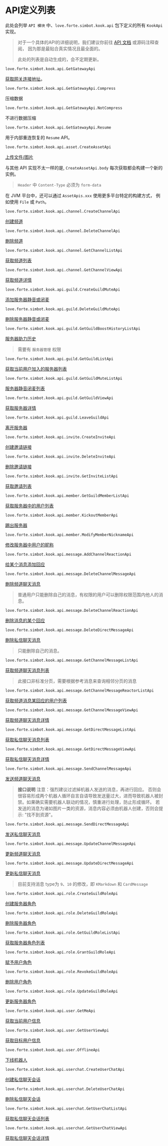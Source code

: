 # API定义列表

此处会列举 `API 模块` 中、`love.forte.simbot.kook.api` 包下定义的所有 `KookApi` 实现。

> 对于一个具体的API的详细说明，我们建议你前往 [API 文档](https://docs.simbot.forte.love/) 或源码注释查阅，
> 因为那是最贴合真实情况且最全面的。
>
> 此处的列表是自动生成的，会不定期更新。

<deflist>
<def title="GetGatewayApi" id="love_forte_simbot_kook_api_GetGatewayApi">

`love.forte.simbot.kook.api.GetGatewayApi`

<a ignore-vars="true" href="https://developer.kaiheila.cn/doc/http/gateway">获取网关连接地址</a>。




<deflist>
<def title="Compress" id="love_forte_simbot_kook_api_GetGatewayApi_Compress">

`love.forte.simbot.kook.api.GetGatewayApi.Compress`

压缩数据


</def>
<def title="NotCompress" id="love_forte_simbot_kook_api_GetGatewayApi_NotCompress">

`love.forte.simbot.kook.api.GetGatewayApi.NotCompress`

不进行数据压缩


</def>
<def title="Resume" id="love_forte_simbot_kook_api_GetGatewayApi_Resume">

`love.forte.simbot.kook.api.GetGatewayApi.Resume`

用于内部重连恢复的 `Resume` API。



</def>

</deflist>
</def>
<def title="CreateAssetApi" id="love_forte_simbot_kook_api_asset_CreateAssetApi">

`love.forte.simbot.kook.api.asset.CreateAssetApi`

<a ignore-vars="true" href="https://developer.kookapp.cn/doc/http/asset#%E4%B8%8A%E4%BC%A0%E5%AA%92%E4%BD%93%E6%96%87%E4%BB%B6">上传文件/图片</a>

与其他 API 实现不太一样的是, `CreateAssetApi.body` 每次获取都会构建一个新的实例。

> `Header` 中 `Content-Type` 必须为 `form-data`

在 JVM 平台中，还可以通过 `AssetApis.xxx` 使用更多平台特定的构建方式，
例如使用 `File` 或 `Path`。



</def>
<def title="CreateChannelApi" id="love_forte_simbot_kook_api_channel_CreateChannelApi">

`love.forte.simbot.kook.api.channel.CreateChannelApi`

<a ignore-vars="true" href="https://developer.kookapp.cn/doc/http/channel#%E5%88%9B%E5%BB%BA%E9%A2%91%E9%81%93">创建频道</a>



</def>
<def title="DeleteChannelApi" id="love_forte_simbot_kook_api_channel_DeleteChannelApi">

`love.forte.simbot.kook.api.channel.DeleteChannelApi`

<a ignore-vars="true" href="https://developer.kookapp.cn/doc/http/channel#%E5%88%A0%E9%99%A4%E9%A2%91%E9%81%93">删除频道</a>




</def>
<def title="GetChannelListApi" id="love_forte_simbot_kook_api_channel_GetChannelListApi">

`love.forte.simbot.kook.api.channel.GetChannelListApi`

<a ignore-vars="true" href="https://developer.kookapp.cn/doc/http/channel#%E8%8E%B7%E5%8F%96%E9%A2%91%E9%81%93%E5%88%97%E8%A1%A8">获取频道列表</a>



</def>
<def title="GetChannelViewApi" id="love_forte_simbot_kook_api_channel_GetChannelViewApi">

`love.forte.simbot.kook.api.channel.GetChannelViewApi`

<a ignore-vars="true" href="https://developer.kookapp.cn/doc/http/channel#%E8%8E%B7%E5%8F%96%E9%A2%91%E9%81%93%E8%AF%A6%E6%83%85">获取频道详情</a>



</def>
<def title="CreateGuildMuteApi" id="love_forte_simbot_kook_api_guild_CreateGuildMuteApi">

`love.forte.simbot.kook.api.guild.CreateGuildMuteApi`

<a ignore-vars="true" href="https://developer.kookapp.cn/doc/http/guild#%E6%B7%BB%E5%8A%A0%E6%9C%8D%E5%8A%A1%E5%99%A8%E9%9D%99%E9%9F%B3%E6%88%96%E9%97%AD%E9%BA%A6">添加服务器静音或闭麦</a>



</def>
<def title="DeleteGuildMuteApi" id="love_forte_simbot_kook_api_guild_DeleteGuildMuteApi">

`love.forte.simbot.kook.api.guild.DeleteGuildMuteApi`

<a ignore-vars="true" href="https://developer.kookapp.cn/doc/http/guild#%E5%88%A0%E9%99%A4%E6%9C%8D%E5%8A%A1%E5%99%A8%E9%9D%99%E9%9F%B3%E6%88%96%E9%97%AD%E9%BA%A6">删除服务器静音或闭麦</a>



</def>
<def title="GetGuildBoostHistoryListApi" id="love_forte_simbot_kook_api_guild_GetGuildBoostHistoryListApi">

`love.forte.simbot.kook.api.guild.GetGuildBoostHistoryListApi`

<a ignore-vars="true" href="https://developer.kookapp.cn/doc/http/guild#%E6%9C%8D%E5%8A%A1%E5%99%A8%E5%8A%A9%E5%8A%9B%E5%8E%86%E5%8F%B2">服务器助力历史</a>

> 需要有 `服务器管理` 权限



</def>
<def title="GetGuildListApi" id="love_forte_simbot_kook_api_guild_GetGuildListApi">

`love.forte.simbot.kook.api.guild.GetGuildListApi`

<a ignore-vars="true" href="https://developer.kookapp.cn/doc/http/guild#%E8%8E%B7%E5%8F%96%E5%BD%93%E5%89%8D%E7%94%A8%E6%88%B7%E5%8A%A0%E5%85%A5%E7%9A%84%E6%9C%8D%E5%8A%A1%E5%99%A8%E5%88%97%E8%A1%A8">获取当前用户加入的服务器列表</a>



</def>
<def title="GetGuildMuteListApi" id="love_forte_simbot_kook_api_guild_GetGuildMuteListApi">

`love.forte.simbot.kook.api.guild.GetGuildMuteListApi`

<a ignore-vars="true" href="https://developer.kookapp.cn/doc/http/guild#%E6%9C%8D%E5%8A%A1%E5%99%A8%E9%9D%99%E9%9F%B3%E9%97%AD%E9%BA%A6%E5%88%97%E8%A1%A8">服务器静音闭麦列表</a>



</def>
<def title="GetGuildViewApi" id="love_forte_simbot_kook_api_guild_GetGuildViewApi">

`love.forte.simbot.kook.api.guild.GetGuildViewApi`

<a ignore-vars="true" href="https://developer.kookapp.cn/doc/http/guild#%E8%8E%B7%E5%8F%96%E6%9C%8D%E5%8A%A1%E5%99%A8%E8%AF%A6%E6%83%85">获取服务器详情</a>



</def>
<def title="LeaveGuildApi" id="love_forte_simbot_kook_api_guild_LeaveGuildApi">

`love.forte.simbot.kook.api.guild.LeaveGuildApi`

<a ignore-vars="true" href="https://developer.kookapp.cn/doc/http/guild#%E7%A6%BB%E5%BC%80%E6%9C%8D%E5%8A%A1%E5%99%A8">离开服务器</a>



</def>
<def title="CreateInviteApi" id="love_forte_simbot_kook_api_invite_CreateInviteApi">

`love.forte.simbot.kook.api.invite.CreateInviteApi`

<a ignore-vars="true" href="https://developer.kookapp.cn/doc/http/invite#%E5%88%9B%E5%BB%BA%E9%82%80%E8%AF%B7%E9%93%BE%E6%8E%A5">创建邀请链接</a>



</def>
<def title="DeleteInviteApi" id="love_forte_simbot_kook_api_invite_DeleteInviteApi">

`love.forte.simbot.kook.api.invite.DeleteInviteApi`

<a ignore-vars="true" href="https://developer.kookapp.cn/doc/http/invite#%E5%88%A0%E9%99%A4%E9%82%80%E8%AF%B7%E9%93%BE%E6%8E%A5">删除邀请链接</a>



</def>
<def title="GetInviteListApi" id="love_forte_simbot_kook_api_invite_GetInviteListApi">

`love.forte.simbot.kook.api.invite.GetInviteListApi`

<a ignore-vars="true" href="https://developer.kookapp.cn/doc/http/invite#%E8%8E%B7%E5%8F%96%E9%82%80%E8%AF%B7%E5%88%97%E8%A1%A8">获取邀请列表</a>



</def>
<def title="GetGuildMemberListApi" id="love_forte_simbot_kook_api_member_GetGuildMemberListApi">

`love.forte.simbot.kook.api.member.GetGuildMemberListApi`

<a ignore-vars="true" href="https://developer.kookapp.cn/doc/http/guild#%E8%8E%B7%E5%8F%96%E6%9C%8D%E5%8A%A1%E5%99%A8%E4%B8%AD%E7%9A%84%E7%94%A8%E6%88%B7%E5%88%97%E8%A1%A8">获取服务器中的用户列表</a>



</def>
<def title="KickoutMemberApi" id="love_forte_simbot_kook_api_member_KickoutMemberApi">

`love.forte.simbot.kook.api.member.KickoutMemberApi`

<a ignore-vars="true" href="https://developer.kookapp.cn/doc/http/guild#%E8%B8%A2%E5%87%BA%E6%9C%8D%E5%8A%A1%E5%99%A8">踢出服务器</a>



</def>
<def title="ModifyMemberNicknameApi" id="love_forte_simbot_kook_api_member_ModifyMemberNicknameApi">

`love.forte.simbot.kook.api.member.ModifyMemberNicknameApi`

<a ignore-vars="true" href="https://developer.kookapp.cn/doc/http/guild#%E4%BF%AE%E6%94%B9%E6%9C%8D%E5%8A%A1%E5%99%A8%E4%B8%AD%E7%94%A8%E6%88%B7%E7%9A%84%E6%98%B5%E7%A7%B0">修改服务器中用户的昵称</a>



</def>
<def title="AddChannelReactionApi" id="love_forte_simbot_kook_api_message_AddChannelReactionApi">

`love.forte.simbot.kook.api.message.AddChannelReactionApi`

<a ignore-vars="true" href="https://developer.kookapp.cn/doc/http/message#%E7%BB%99%E6%9F%90%E4%B8%AA%E6%B6%88%E6%81%AF%E6%B7%BB%E5%8A%A0%E5%9B%9E%E5%BA%94">给某个消息添加回应</a>



</def>
<def title="DeleteChannelMessageApi" id="love_forte_simbot_kook_api_message_DeleteChannelMessageApi">

`love.forte.simbot.kook.api.message.DeleteChannelMessageApi`

<a ignore-vars="true" href="https://developer.kookapp.cn/doc/http/message#%E5%8F%91%E9%80%81%E9%A2%91%E9%81%93%E8%81%8A%E5%A4%A9%E6%B6%88%E6%81%AF">删除频道聊天消息</a>

> 普通用户只能删除自己的消息，有权限的用户可以删除权限范围内他人的消息。



</def>
<def title="DeleteChannelReactionApi" id="love_forte_simbot_kook_api_message_DeleteChannelReactionApi">

`love.forte.simbot.kook.api.message.DeleteChannelReactionApi`

<a ignore-vars="true" href="https://developer.kookapp.cn/doc/http/message#%E5%88%A0%E9%99%A4%E6%B6%88%E6%81%AF%E7%9A%84%E6%9F%90%E4%B8%AA%E5%9B%9E%E5%BA%94">删除消息的某个回应</a>



</def>
<def title="DeleteDirectMessageApi" id="love_forte_simbot_kook_api_message_DeleteDirectMessageApi">

`love.forte.simbot.kook.api.message.DeleteDirectMessageApi`

<a ignore-vars="true" href="https://developer.kookapp.cn/doc/http/direct-message#%E5%88%A0%E9%99%A4%E7%A7%81%E4%BF%A1%E8%81%8A%E5%A4%A9%E6%B6%88%E6%81%AF">删除私信聊天消息</a>

> 只能删除自己的消息。



</def>
<def title="GetChannelMessageListApi" id="love_forte_simbot_kook_api_message_GetChannelMessageListApi">

`love.forte.simbot.kook.api.message.GetChannelMessageListApi`

<a ignore-vars="true" href="https://developer.kookapp.cn/doc/http/message#%E8%8E%B7%E5%8F%96%E9%A2%91%E9%81%93%E8%81%8A%E5%A4%A9%E6%B6%88%E6%81%AF%E5%88%97%E8%A1%A8">获取频道聊天消息列表</a>

> 此接口非标准分页，需要根据参考消息来查询相邻分页的消息



</def>
<def title="GetChannelMessageReactorListApi" id="love_forte_simbot_kook_api_message_GetChannelMessageReactorListApi">

`love.forte.simbot.kook.api.message.GetChannelMessageReactorListApi`

<a ignore-vars="true" href="https://developer.kookapp.cn/doc/http/message#%E8%8E%B7%E5%8F%96%E9%A2%91%E9%81%93%E6%B6%88%E6%81%AF%E6%9F%90%E5%9B%9E%E5%BA%94%E7%9A%84%E7%94%A8%E6%88%B7%E5%88%97%E8%A1%A8">获取频道消息某回应的用户列表</a>



</def>
<def title="GetChannelMessageViewApi" id="love_forte_simbot_kook_api_message_GetChannelMessageViewApi">

`love.forte.simbot.kook.api.message.GetChannelMessageViewApi`

<a ignore-vars="true" href="https://developer.kookapp.cn/doc/http/message#%E8%8E%B7%E5%8F%96%E9%A2%91%E9%81%93%E8%81%8A%E5%A4%A9%E6%B6%88%E6%81%AF%E8%AF%A6%E6%83%85">获取频道聊天消息详情</a>



</def>
<def title="GetDirectMessageListApi" id="love_forte_simbot_kook_api_message_GetDirectMessageListApi">

`love.forte.simbot.kook.api.message.GetDirectMessageListApi`

<a ignore-vars="true" href="https://developer.kookapp.cn/doc/http/direct-message#%E8%8E%B7%E5%8F%96%E7%A7%81%E4%BF%A1%E8%81%8A%E5%A4%A9%E6%B6%88%E6%81%AF%E5%88%97%E8%A1%A8">获取私信聊天消息列表</a>



</def>
<def title="GetDirectMessageViewApi" id="love_forte_simbot_kook_api_message_GetDirectMessageViewApi">

`love.forte.simbot.kook.api.message.GetDirectMessageViewApi`

<a ignore-vars="true" href="https://developer.kookapp.cn/doc/http/direct-message#%E8%8E%B7%E5%8F%96%E7%A7%81%E4%BF%A1%E8%81%8A%E5%A4%A9%E6%B6%88%E6%81%AF%E8%AF%A6%E6%83%85">获取私信聊天消息详情</a>



</def>
<def title="SendChannelMessageApi" id="love_forte_simbot_kook_api_message_SendChannelMessageApi">

`love.forte.simbot.kook.api.message.SendChannelMessageApi`

<a ignore-vars="true" href="https://developer.kookapp.cn/doc/http/message#%E5%8F%91%E9%80%81%E9%A2%91%E9%81%93%E8%81%8A%E5%A4%A9%E6%B6%88%E6%81%AF">发送频道聊天消息</a>

> **接口说明**
> 注意：强烈建议过滤掉机器人发送的消息，再进行回应。
> 否则会很容易形成两个机器人循环自言自语导致发送量过大，进而导致机器人被封禁。如果确实需要机器人联动的情况，慎重进行处理，防止形成循环。
> 若发送的消息为诸如图片一类的资源，消息内容必须由机器人创建，否则会提示: "找不到资源"。



</def>
<def title="SendDirectMessageApi" id="love_forte_simbot_kook_api_message_SendDirectMessageApi">

`love.forte.simbot.kook.api.message.SendDirectMessageApi`

<a ignore-vars="true" href="https://developer.kookapp.cn/doc/http/direct-message#%E5%8F%91%E9%80%81%E7%A7%81%E4%BF%A1%E8%81%8A%E5%A4%A9%E6%B6%88%E6%81%AF">发送私信聊天消息</a>



</def>
<def title="UpdateChannelMessageApi" id="love_forte_simbot_kook_api_message_UpdateChannelMessageApi">

`love.forte.simbot.kook.api.message.UpdateChannelMessageApi`

<a ignore-vars="true" href="https://developer.kookapp.cn/doc/http/message#%E6%9B%B4%E6%96%B0%E9%A2%91%E9%81%93%E8%81%8A%E5%A4%A9%E6%B6%88%E6%81%AF">更新频道聊天消息</a>



</def>
<def title="UpdateDirectMessageApi" id="love_forte_simbot_kook_api_message_UpdateDirectMessageApi">

`love.forte.simbot.kook.api.message.UpdateDirectMessageApi`

<a ignore-vars="true" href="https://developer.kookapp.cn/doc/http/direct-message#%E6%9B%B4%E6%96%B0%E7%A7%81%E4%BF%A1%E8%81%8A%E5%A4%A9%E6%B6%88%E6%81%AF">更新私信聊天消息</a>

> 目前支持消息 type为 `9`、`10` 的修改，即 `KMarkdown` 和 `CardMessage`



</def>
<def title="CreateGuildRoleApi" id="love_forte_simbot_kook_api_role_CreateGuildRoleApi">

`love.forte.simbot.kook.api.role.CreateGuildRoleApi`

<a ignore-vars="true" href="https://developer.kookapp.cn/doc/http/guild-role#%E5%88%9B%E5%BB%BA%E6%9C%8D%E5%8A%A1%E5%99%A8%E8%A7%92%E8%89%B2">创建服务器角色</a>



</def>
<def title="DeleteGuildRoleApi" id="love_forte_simbot_kook_api_role_DeleteGuildRoleApi">

`love.forte.simbot.kook.api.role.DeleteGuildRoleApi`

<a ignore-vars="true" href="https://developer.kookapp.cn/doc/http/guild-role#%E5%88%A0%E9%99%A4%E6%9C%8D%E5%8A%A1%E5%99%A8%E8%A7%92%E8%89%B2">删除服务器角色</a>



</def>
<def title="GetGuildRoleListApi" id="love_forte_simbot_kook_api_role_GetGuildRoleListApi">

`love.forte.simbot.kook.api.role.GetGuildRoleListApi`

<a ignore-vars="true" href="https://developer.kookapp.cn/doc/http/guild-role#%E8%8E%B7%E5%8F%96%E6%9C%8D%E5%8A%A1%E5%99%A8%E8%A7%92%E8%89%B2%E5%88%97%E8%A1%A8">获取服务器角色列表</a>



</def>
<def title="GrantGuildRoleApi" id="love_forte_simbot_kook_api_role_GrantGuildRoleApi">

`love.forte.simbot.kook.api.role.GrantGuildRoleApi`

<a ignore-vars="true" href="https://developer.kookapp.cn/doc/http/guild-role#%E8%B5%8B%E4%BA%88%E7%94%A8%E6%88%B7%E8%A7%92%E8%89%B2">赋予用户角色</a>


</def>
<def title="RevokeGuildRoleApi" id="love_forte_simbot_kook_api_role_RevokeGuildRoleApi">

`love.forte.simbot.kook.api.role.RevokeGuildRoleApi`

<a ignore-vars="true" href="https://developer.kookapp.cn/doc/http/guild-role#%E5%88%A0%E9%99%A4%E7%94%A8%E6%88%B7%E8%A7%92%E8%89%B2">删除用户角色</a>



</def>
<def title="UpdateGuildRoleApi" id="love_forte_simbot_kook_api_role_UpdateGuildRoleApi">

`love.forte.simbot.kook.api.role.UpdateGuildRoleApi`

<a ignore-vars="true" href="https://developer.kaiheila.cn/doc/http/guild-role#更新服务器角色">更新服务器角色</a>



</def>
<def title="GetMeApi" id="love_forte_simbot_kook_api_user_GetMeApi">

`love.forte.simbot.kook.api.user.GetMeApi`

<a ignore-vars="true" href="https://developer.kaiheila.cn/doc/http/user#%E8%8E%B7%E5%8F%96%E5%BD%93%E5%89%8D%E7%94%A8%E6%88%B7%E4%BF%A1%E6%81%AF">获取当前用户信息</a>



</def>
<def title="GetUserViewApi" id="love_forte_simbot_kook_api_user_GetUserViewApi">

`love.forte.simbot.kook.api.user.GetUserViewApi`

<a ignore-vars="true" href="https://developer.kookapp.cn/doc/http/user#%E8%8E%B7%E5%8F%96%E7%9B%AE%E6%A0%87%E7%94%A8%E6%88%B7%E4%BF%A1%E6%81%AF">获取目标用户信息</a>



</def>
<def title="OfflineApi" id="love_forte_simbot_kook_api_user_OfflineApi">

`love.forte.simbot.kook.api.user.OfflineApi`

<a ignore-vars="true" href="https://developer.kookapp.cn/doc/http/user#%E4%B8%8B%E7%BA%BF%E6%9C%BA%E5%99%A8%E4%BA%BA">下线机器人</a>



</def>
<def title="CreateUserChatApi" id="love_forte_simbot_kook_api_userchat_CreateUserChatApi">

`love.forte.simbot.kook.api.userchat.CreateUserChatApi`

<a ignore-vars="true" href="https://developer.kookapp.cn/doc/http/user-chat#%E5%88%9B%E5%BB%BA%E7%A7%81%E4%BF%A1%E8%81%8A%E5%A4%A9%E4%BC%9A%E8%AF%9D">创建私信聊天会话</a>



</def>
<def title="DeleteUserChatApi" id="love_forte_simbot_kook_api_userchat_DeleteUserChatApi">

`love.forte.simbot.kook.api.userchat.DeleteUserChatApi`

<a ignore-vars="true" href="https://developer.kookapp.cn/doc/http/user-chat#%E5%88%A0%E9%99%A4%E7%A7%81%E4%BF%A1%E8%81%8A%E5%A4%A9%E4%BC%9A%E8%AF%9D">删除私信聊天会话</a>


</def>
<def title="GetUserChatListApi" id="love_forte_simbot_kook_api_userchat_GetUserChatListApi">

`love.forte.simbot.kook.api.userchat.GetUserChatListApi`

<a ignore-vars="true" href="https://developer.kookapp.cn/doc/http/user-chat#%E8%8E%B7%E5%8F%96%E7%A7%81%E4%BF%A1%E8%81%8A%E5%A4%A9%E4%BC%9A%E8%AF%9D%E5%88%97%E8%A1%A8">获取私信聊天会话列表</a>



</def>
<def title="GetUserChatViewApi" id="love_forte_simbot_kook_api_userchat_GetUserChatViewApi">

`love.forte.simbot.kook.api.userchat.GetUserChatViewApi`

<a ignore-vars="true" href="https://developer.kookapp.cn/doc/http/user-chat#%E8%8E%B7%E5%8F%96%E7%A7%81%E4%BF%A1%E8%81%8A%E5%A4%A9%E4%BC%9A%E8%AF%9D%E8%AF%A6%E6%83%85">获取私信聊天会话详情</a>


</def>

</deflist>

